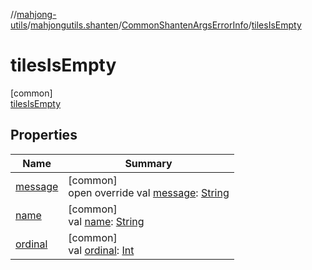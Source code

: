 //[mahjong-utils](../../../../index.md)/[mahjongutils.shanten](../../index.md)/[CommonShantenArgsErrorInfo](../index.md)/[tilesIsEmpty](index.md)

# tilesIsEmpty

[common]\
[tilesIsEmpty](index.md)

## Properties

| Name | Summary |
|---|---|
| [message](../message.md) | [common]<br>open override val [message](../message.md): [String](https://kotlinlang.org/api/latest/jvm/stdlib/kotlin/-string/index.html) |
| [name](../../-furo-chance-shanten-args-error-info/index.md#-372974862%2FProperties%2F1581026887) | [common]<br>val [name](../../-furo-chance-shanten-args-error-info/index.md#-372974862%2FProperties%2F1581026887): [String](https://kotlinlang.org/api/latest/jvm/stdlib/kotlin/-string/index.html) |
| [ordinal](../../-furo-chance-shanten-args-error-info/index.md#-739389684%2FProperties%2F1581026887) | [common]<br>val [ordinal](../../-furo-chance-shanten-args-error-info/index.md#-739389684%2FProperties%2F1581026887): [Int](https://kotlinlang.org/api/latest/jvm/stdlib/kotlin/-int/index.html) |
